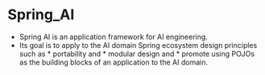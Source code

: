 # Spring_AI

* Spring AI is an application framework for AI engineering. 
* Its goal is to apply to the AI domain Spring ecosystem design principles such as 
       * portability and 
       * modular design and 
       * promote using POJOs as the building blocks of an application to the AI domain.
